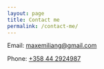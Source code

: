 ```yaml
---
layout: page
title: Contact me
permalink: /contact-me/
---
```

Email: <a href="mailto:maxemiliang@gmail.com">maxemiliang@gmail.com</a>
<p>Phone: <a href="tel:+358442924987">+358 44 2924987</a></p>
